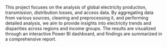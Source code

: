 This project focuses on the analysis of global electricity production, transmission, distribution losses, and access data. By aggregating data from various sources, cleaning and preprocessing it, and performing detailed analysis, we aim to provide insights into electricity trends and disparities across regions and income groups. The results are visualized through an interactive Power BI dashboard, and findings are summarized in a comprehensive report.
